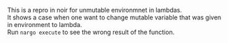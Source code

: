 This is a repro in noir for unmutable environmnet in lambdas.\
It shows a case when one want to change mutable variable that was given in environment to lambda.\
Run ``nargo execute`` to see the wrong result of the function.
